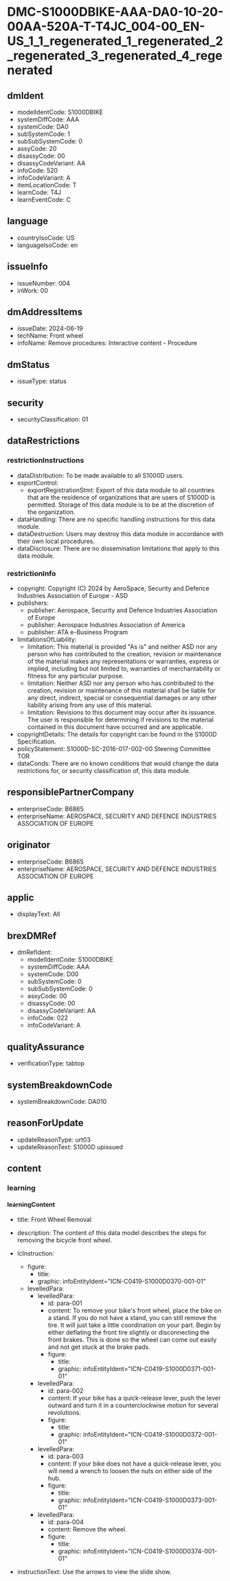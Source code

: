 # DMC-S1000DBIKE-AAA-DA0-10-20-00AA-520A-T-T4JC_004-00_EN-US_1_1_regenerated_1_regenerated_2_regenerated_3_regenerated_4_regenerated

## dmIdent

*   modelIdentCode: S1000DBIKE
*   systemDiffCode: AAA
*   systemCode: DA0
*   subSystemCode: 1
*   subSubSystemCode: 0
*   assyCode: 20
*   disassyCode: 00
*   disassyCodeVariant: AA
*   infoCode: 520
*   infoCodeVariant: A
*   itemLocationCode: T
*   learnCode: T4J
*   learnEventCode: C

## language

*   countryIsoCode: US
*   languageIsoCode: en

## issueInfo

*   issueNumber: 004
*   inWork: 00

## dmAddressItems

*   issueDate: 2024-06-19
*   techName: Front wheel
*   infoName: Remove procedures: Interactive content - Procedure

## dmStatus

*   issueType: status

## security

*   securityClassification: 01

## dataRestrictions

### restrictionInstructions

*   dataDistribution: To be made available to all S1000D users.
*   exportControl:
    *   exportRegistrationStmt: Export of this data module to all countries that are the residence of organizations that are users of S1000D is permitted. Storage of this data module is to be at the discretion of the organization.
*   dataHandling: There are no specific handling instructions for this data module.
*   dataDestruction: Users may destroy this data module in accordance with their own local procedures.
*   dataDisclosure: There are no dissemination limitations that apply to this data module.

### restrictionInfo

*   copyright: Copyright (C) 2024 by AeroSpace, Security and Defence Industries Association of Europe - ASD
*   publishers:
    *   publisher: Aerospace, Security and Defence Industries Association of Europe
    *   publisher: Aerospace Industries Association of America
    *   publisher: ATA e-Business Program
*   limitationsOfLiability:
    *   limitation: This material is provided "As is" and neither ASD nor any person who has contributed to the creation, revision or maintenance of the material makes any representations or warranties, express or implied, including but not limited to, warranties of merchantability or fitness for any particular purpose.
    *   limitation: Neither ASD nor any person who has contributed to the creation, revision or maintenance of this material shall be liable for any direct, indirect, special or consequential damages or any other liability arising from any use of this material.
    *   limitation: Revisions to this document may occur after its issuance. The user is responsible for determining if revisions to the material contained in this document have occurred and are applicable.
*   copyrightDetails: The details for copyright can be found in the S1000D Specification.
*   policyStatement: S1000D-SC-2016-017-002-00 Steering Committee TOR
*   dataConds: There are no known conditions that would change the data restrictions for, or security classification of, this data module.

## responsiblePartnerCompany

*   enterpriseCode: B6865
*   enterpriseName: AEROSPACE, SECURITY AND DEFENCE INDUSTRIES ASSOCIATION OF EUROPE

## originator

*   enterpriseCode: B6865
*   enterpriseName: AEROSPACE, SECURITY AND DEFENCE INDUSTRIES ASSOCIATION OF EUROPE

## applic

*   displayText: All

## brexDMRef

*   dmRefIdent:
    *   modelIdentCode: S1000DBIKE
    *   systemDiffCode: AAA
    *   systemCode: D00
    *   subSystemCode: 0
    *   subSubSystemCode: 0
    *   assyCode: 00
    *   disassyCode: 00
    *   disassyCodeVariant: AA
    *   infoCode: 022
    *   infoCodeVariant: A

## qualityAssurance

*   verificationType: tabtop

## systemBreakdownCode

*   systemBreakdownCode: DA010

## reasonForUpdate

*   updateReasonType: urt03
*   updateReasonText: S1000D upissued

## content

### learning

#### learningContent

*   title: Front Wheel Removal
*   description: The content of this data model describes the steps for removing the bicycle front wheel.
*   lcInstruction:
    *   figure:
        *   title:
        *   graphic: infoEntityIdent="ICN-C0419-S1000D0370-001-01"
    *   levelledPara:
        *   levelledPara:
            *   id: para-001
            *   content: To remove your bike's front wheel, place the bike on a stand. If you do not have a stand, you can still remove the tire. It will just take a little coordination on your part.  Begin by either deflating the front tire slightly or disconnecting the front brakes. This is done so the wheel can come out easily and not get stuck at the brake pads.
            *   figure:
                *   title:
                *   graphic: infoEntityIdent="ICN-C0419-S1000D0371-001-01"
        *   levelledPara:
            *   id: para-002
            *   content: If your bike has a quick-release lever, push the lever outward and turn it in a counterclockwise motion for several revolutions.
            *   figure:
                *   title:
                *   graphic: infoEntityIdent="ICN-C0419-S1000D0372-001-01"
        *   levelledPara:
            *   id: para-003
            *   content: If your bike does not have a quick-release lever, you will need a wrench to loosen the nuts on either side of the hub.
            *   figure:
                *   title:
                *   graphic: infoEntityIdent="ICN-C0419-S1000D0373-001-01"
        *   levelledPara:
            *   id: para-004
            *   content: Remove the wheel.
            *   figure:
                *   title:
                *   graphic: infoEntityIdent="ICN-C0419-S1000D0374-001-01"

*   instructionText: Use the arrows to view the slide show.